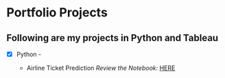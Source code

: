 # Portfolio Projects

## Following are my projects in Python and Tableau

- [x] Python -
      
    - Airline Ticket Prediction
      _Review the Notebook:_ [HERE](https://github.com/satio98/Portfolio/blob/main/Airline%20Ticket%20Price%20Prediction.ipynb)
